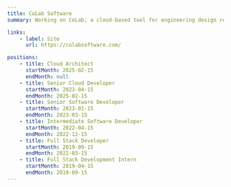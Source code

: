 ```yaml
---
title: CoLab Software
summary: Working on CoLab, a cloud-based tool for engineering design review & collaboration.

links:
    - label: Site
      url: https://colabsoftware.com/

positions:
    - title: Cloud Architect
      startMonth: 2025-02-15
      endMonth: null
    - title: Senior Cloud Developer
      startMonth: 2023-04-15
      endMonth: 2025-02-15
    - title: Senior Software Developer
      startMonth: 2023-01-15
      endMonth: 2023-03-15
    - title: Intermediate Software Developer
      startMonth: 2022-04-15
      endMonth: 2022-12-15
    - title: Full Stack Developer
      startMonth: 2019-09-15
      endMonth: 2022-03-15
    - title: Full Stack Development Intern
      startMonth: 2019-04-15
      endMonth: 2019-09-15
---
```

